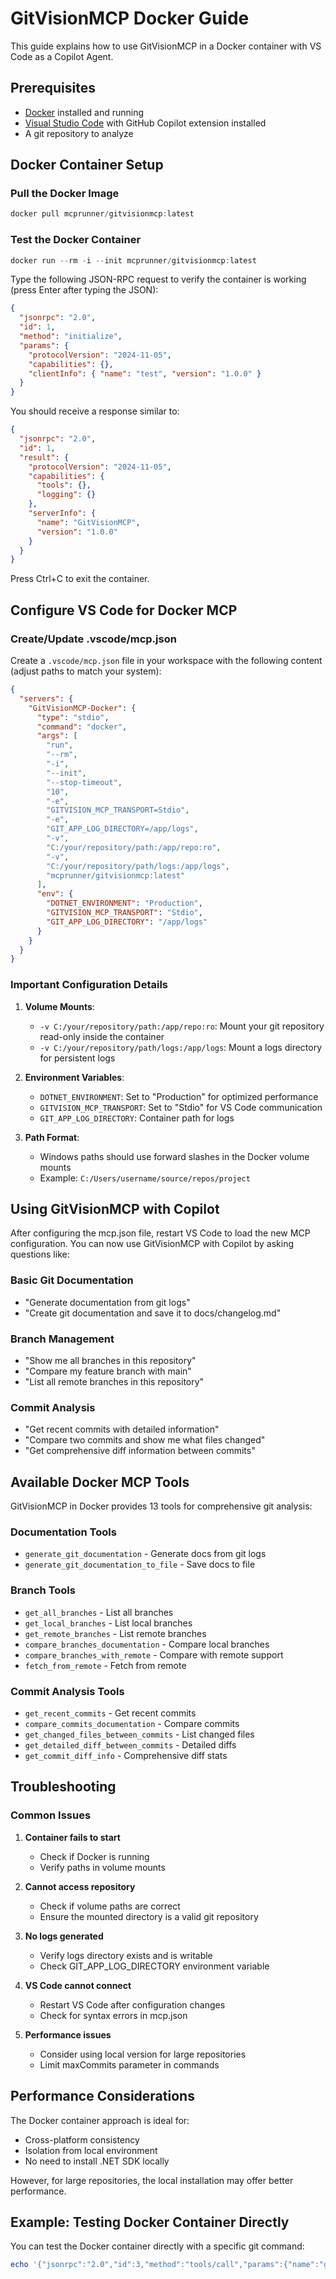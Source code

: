 # GitVisionMCP Docker Guide

This guide explains how to use GitVisionMCP in a Docker container with VS Code as a Copilot Agent.

## Prerequisites

- [Docker](https://www.docker.com/products/docker-desktop/) installed and running
- [Visual Studio Code](https://code.visualstudio.com/) with GitHub Copilot extension installed
- A git repository to analyze

## Docker Container Setup

### Pull the Docker Image

```powershell
docker pull mcprunner/gitvisionmcp:latest
```

### Test the Docker Container

```powershell
docker run --rm -i --init mcprunner/gitvisionmcp:latest
```

Type the following JSON-RPC request to verify the container is working (press Enter after typing the JSON):

```json
{
  "jsonrpc": "2.0",
  "id": 1,
  "method": "initialize",
  "params": {
    "protocolVersion": "2024-11-05",
    "capabilities": {},
    "clientInfo": { "name": "test", "version": "1.0.0" }
  }
}
```

You should receive a response similar to:

```json
{
  "jsonrpc": "2.0",
  "id": 1,
  "result": {
    "protocolVersion": "2024-11-05",
    "capabilities": {
      "tools": {},
      "logging": {}
    },
    "serverInfo": {
      "name": "GitVisionMCP",
      "version": "1.0.0"
    }
  }
}
```

Press Ctrl+C to exit the container.

## Configure VS Code for Docker MCP

### Create/Update .vscode/mcp.json

Create a `.vscode/mcp.json` file in your workspace with the following content (adjust paths to match your system):

```json
{
  "servers": {
    "GitVisionMCP-Docker": {
      "type": "stdio",
      "command": "docker",
      "args": [
        "run",
        "--rm",
        "-i",
        "--init",
        "--stop-timeout",
        "10",
        "-e",
        "GITVISION_MCP_TRANSPORT=Stdio",
        "-e",
        "GIT_APP_LOG_DIRECTORY=/app/logs",
        "-v",
        "C:/your/repository/path:/app/repo:ro",
        "-v",
        "C:/your/repository/path/logs:/app/logs",
        "mcprunner/gitvisionmcp:latest"
      ],
      "env": {
        "DOTNET_ENVIRONMENT": "Production",
        "GITVISION_MCP_TRANSPORT": "Stdio",
        "GIT_APP_LOG_DIRECTORY": "/app/logs"
      }
    }
  }
}
```

### Important Configuration Details

1. **Volume Mounts**:

   - `-v C:/your/repository/path:/app/repo:ro`: Mount your git repository read-only inside the container
   - `-v C:/your/repository/path/logs:/app/logs`: Mount a logs directory for persistent logs

2. **Environment Variables**:

   - `DOTNET_ENVIRONMENT`: Set to "Production" for optimized performance
   - `GITVISION_MCP_TRANSPORT`: Set to "Stdio" for VS Code communication
   - `GIT_APP_LOG_DIRECTORY`: Container path for logs

3. **Path Format**:
   - Windows paths should use forward slashes in the Docker volume mounts
   - Example: `C:/Users/username/source/repos/project`

## Using GitVisionMCP with Copilot

After configuring the mcp.json file, restart VS Code to load the new MCP configuration. You can now use GitVisionMCP with Copilot by asking questions like:

### Basic Git Documentation

- "Generate documentation from git logs"
- "Create git documentation and save it to docs/changelog.md"

### Branch Management

- "Show me all branches in this repository"
- "Compare my feature branch with main"
- "List all remote branches in this repository"

### Commit Analysis

- "Get recent commits with detailed information"
- "Compare two commits and show me what files changed"
- "Get comprehensive diff information between commits"

## Available Docker MCP Tools

GitVisionMCP in Docker provides 13 tools for comprehensive git analysis:

### Documentation Tools

- `generate_git_documentation` - Generate docs from git logs
- `generate_git_documentation_to_file` - Save docs to file

### Branch Tools

- `get_all_branches` - List all branches
- `get_local_branches` - List local branches
- `get_remote_branches` - List remote branches
- `compare_branches_documentation` - Compare local branches
- `compare_branches_with_remote` - Compare with remote support
- `fetch_from_remote` - Fetch from remote

### Commit Analysis Tools

- `get_recent_commits` - Get recent commits
- `compare_commits_documentation` - Compare commits
- `get_changed_files_between_commits` - List changed files
- `get_detailed_diff_between_commits` - Detailed diffs
- `get_commit_diff_info` - Comprehensive diff stats

## Troubleshooting

### Common Issues

1. **Container fails to start**

   - Check if Docker is running
   - Verify paths in volume mounts

2. **Cannot access repository**

   - Check if volume paths are correct
   - Ensure the mounted directory is a valid git repository

3. **No logs generated**

   - Verify logs directory exists and is writable
   - Check GIT_APP_LOG_DIRECTORY environment variable

4. **VS Code cannot connect**

   - Restart VS Code after configuration changes
   - Check for syntax errors in mcp.json

5. **Performance issues**
   - Consider using local version for large repositories
   - Limit maxCommits parameter in commands

## Performance Considerations

The Docker container approach is ideal for:

- Cross-platform consistency
- Isolation from local environment
- No need to install .NET SDK locally

However, for large repositories, the local installation may offer better performance.

## Example: Testing Docker Container Directly

You can test the Docker container directly with a specific git command:

```powershell
echo '{"jsonrpc":"2.0","id":3,"method":"tools/call","params":{"name":"get_all_branches","arguments":{}}}' | docker run --rm -i --init -v C:/your/repository/path:/app/repo:ro mcprunner/gitvisionmcp:latest
```
